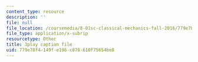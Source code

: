 ```yaml
---
content_type: resource
description: ''
file: null
file_location: /coursemedia/8-01sc-classical-mechanics-fall-2016/779e78f4149fe196c878610f75654be8_WwvDJqtHNBU.srt
file_type: application/x-subrip
resourcetype: Other
title: 3play caption file
uid: 779e78f4-149f-e196-c878-610f75654be8
---
```

